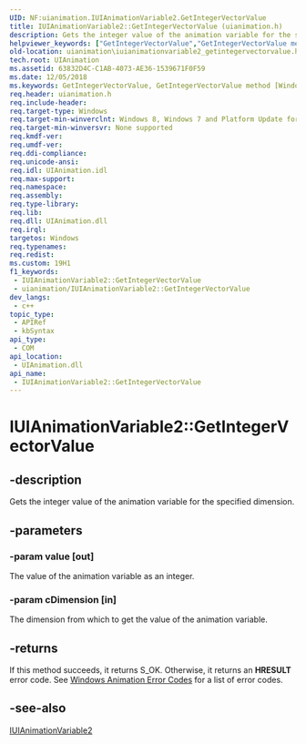 ```yaml
---
UID: NF:uianimation.IUIAnimationVariable2.GetIntegerVectorValue
title: IUIAnimationVariable2::GetIntegerVectorValue (uianimation.h)
description: Gets the integer value of the animation variable for the specified dimension.
helpviewer_keywords: ["GetIntegerVectorValue","GetIntegerVectorValue method [Windows Animation]","GetIntegerVectorValue method [Windows Animation]","IUIAnimationVariable2 interface","IUIAnimationVariable2 interface [Windows Animation]","GetIntegerVectorValue method","IUIAnimationVariable2.GetIntegerVectorValue","IUIAnimationVariable2::GetIntegerVectorValue","uianimation.iuianimationvariable2_getintegervectorvalue","uianimation/IUIAnimationVariable2::GetIntegerVectorValue"]
old-location: uianimation\iuianimationvariable2_getintegervectorvalue.htm
tech.root: UIAnimation
ms.assetid: 63832D4C-C1AB-4073-AE36-1539671F0F59
ms.date: 12/05/2018
ms.keywords: GetIntegerVectorValue, GetIntegerVectorValue method [Windows Animation], GetIntegerVectorValue method [Windows Animation],IUIAnimationVariable2 interface, IUIAnimationVariable2 interface [Windows Animation],GetIntegerVectorValue method, IUIAnimationVariable2.GetIntegerVectorValue, IUIAnimationVariable2::GetIntegerVectorValue, uianimation.iuianimationvariable2_getintegervectorvalue, uianimation/IUIAnimationVariable2::GetIntegerVectorValue
req.header: uianimation.h
req.include-header: 
req.target-type: Windows
req.target-min-winverclnt: Windows 8, Windows 7 and Platform Update for Windows 7 [desktop apps \| UWP apps]
req.target-min-winversvr: None supported
req.kmdf-ver: 
req.umdf-ver: 
req.ddi-compliance: 
req.unicode-ansi: 
req.idl: UIAnimation.idl
req.max-support: 
req.namespace: 
req.assembly: 
req.type-library: 
req.lib: 
req.dll: UIAnimation.dll
req.irql: 
targetos: Windows
req.typenames: 
req.redist: 
ms.custom: 19H1
f1_keywords:
 - IUIAnimationVariable2::GetIntegerVectorValue
 - uianimation/IUIAnimationVariable2::GetIntegerVectorValue
dev_langs:
 - c++
topic_type:
 - APIRef
 - kbSyntax
api_type:
 - COM
api_location:
 - UIAnimation.dll
api_name:
 - IUIAnimationVariable2::GetIntegerVectorValue
---
```


# IUIAnimationVariable2::GetIntegerVectorValue


## -description

Gets the integer value of the animation variable for the specified dimension.

## -parameters

### -param value [out]

The value of the animation variable as an integer.

### -param cDimension [in]

The dimension from which to get the value of the animation variable.

## -returns

If this method succeeds, it returns S_OK. Otherwise, it returns an  <b>HRESULT</b> error code. See <a href="/windows/desktop/UIAnimation/uianimation-error-codes">Windows Animation Error Codes</a> for a list of error codes.

## -see-also

<a href="/windows/desktop/api/uianimation/nn-uianimation-iuianimationvariable2">IUIAnimationVariable2</a>

